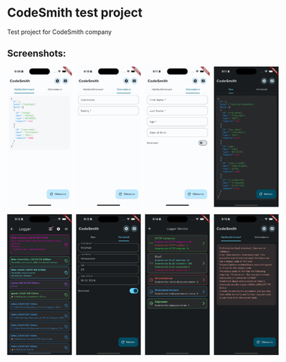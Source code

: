 # CodeSmith test project

Test project for CodeSmith company

## Screenshots:

<div style="display: flex; flex-direction: row; align-items: center; justify-content: flex-start;">
  <img src="assets/images/screenshot1.png" alt="Screenshot 1" width="150" style="margin-right: 10px;"/>
  <img src="assets/images/screenshot2.png" alt="Screenshot 2" width="150" style="margin-right: 10px;"/>
  <img src="assets/images/screenshot3.png" alt="Screenshot 3" width="150" style="margin-right: 10px;"/>
  <img src="assets/images/screenshot4.png" alt="Screenshot 4" width="150" style="margin-right: 10px;"/>
</div>
&nbsp;
<div style="display: flex; flex-direction: row; align-items: center; justify-content: flex-start;">
  <img src="assets/images/screenshot5.png" alt="Screenshot 5" width="150" style="margin-right: 10px;"/>
  <img src="assets/images/screenshot6.png" alt="Screenshot 6" width="150" style="margin-right: 10px;"/>
  <img src="assets/images/screenshot7.png" alt="Screenshot 7" width="150" style="margin-right: 10px;"/>
  <img src="assets/images/screenshot8.png" alt="Screenshot 8" width="150" style="margin-right: 0;"/>
</div>